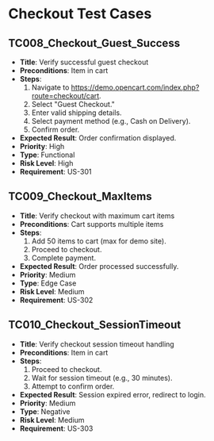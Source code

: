 # Checkout Test Cases

## TC008_Checkout_Guest_Success
- **Title**: Verify successful guest checkout
- **Preconditions**: Item in cart
- **Steps**:
  1. Navigate to https://demo.opencart.com/index.php?route=checkout/cart.
  2. Select "Guest Checkout."
  3. Enter valid shipping details.
  4. Select payment method (e.g., Cash on Delivery).
  5. Confirm order.
- **Expected Result**: Order confirmation displayed.
- **Priority**: High
- **Type**: Functional
- **Risk Level**: High
- **Requirement**: US-301

## TC009_Checkout_MaxItems
- **Title**: Verify checkout with maximum cart items
- **Preconditions**: Cart supports multiple items
- **Steps**:
  1. Add 50 items to cart (max for demo site).
  2. Proceed to checkout.
  3. Complete payment.
- **Expected Result**: Order processed successfully.
- **Priority**: Medium
- **Type**: Edge Case
- **Risk Level**: Medium
- **Requirement**: US-302

## TC010_Checkout_SessionTimeout
- **Title**: Verify checkout session timeout handling
- **Preconditions**: Item in cart
- **Steps**:
  1. Proceed to checkout.
  2. Wait for session timeout (e.g., 30 minutes).
  3. Attempt to confirm order.
- **Expected Result**: Session expired error, redirect to login.
- **Priority**: Medium
- **Type**: Negative
- **Risk Level**: Medium
- **Requirement**: US-303